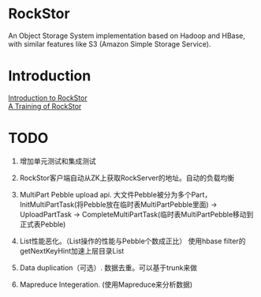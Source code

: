 RockStor
========

An Object Storage System implementation based on Hadoop and HBase, with similar features like S3 (Amazon Simple Storage Service). 

# Introduction 
  [Introduction to RockStor](http://www.slideshare.net/schubertzhang/rockstor-a-cloud-object-system-based-on-hadoop)   
  [A Training of RockStor](http://www.slideshare.net/hanborq/how-to-build-cloud-storage-service-systems-13526441)   

# TODO
1. 增加单元测试和集成测试

2. RockStor客户端自动从ZK上获取RockServer的地址。自动的负载均衡

3. MultiPart Pebble upload api.
   大文件Pebble被分为多个Part，
   InitMultiPartTask(将Pebble放在临时表MultiPartPebble里面) -> UploadPartTask -> CompleteMultiPartTask(临时表MultiPartPebble移动到正式表Pebble)

4. List性能恶化。（List操作的性能与Pebble个数成正比）
   使用hbase filter的getNextKeyHint加速上层目录List

5. Data duplication（可选）.
   数据去重。可以基于trunk来做

6. Mapreduce Integeration.
   (使用Mapreduce来分析数据)
